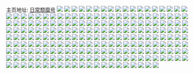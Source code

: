 主页地址: [日常颓靡号](https://weibo.com/u/3470813880) 
![](https://wx4.sinaimg.cn/mw2000/cee06ab8ly1h9kxtagahoj21o01o0e81.jpg) 
![](https://wx4.sinaimg.cn/mw2000/cee06ab8ly1h9kxtem4nwj21o01o0hdt.jpg) 
![](https://wx4.sinaimg.cn/mw2000/cee06ab8ly1h9kxsqnvgwj21o01o04qp.jpg) 
![](https://wx4.sinaimg.cn/mw2000/cee06ab8ly1h9kxtoa6lcj21o01404qp.jpg) 
![](https://wx4.sinaimg.cn/mw2000/cee06ab8ly1h9f8aq19w8j20u01hcdwt.jpg) 
![](https://wx4.sinaimg.cn/mw2000/cee06ab8ly1h77059eyr7j20u01hcwhq.jpg) 
![](https://wx4.sinaimg.cn/mw2000/cee06ab8ly1h770638707j21o0280ae5.jpg) 
![](https://wx4.sinaimg.cn/mw2000/cee06ab8ly1h77051elsjj23402c0qv5.jpg) 
![](https://wx4.sinaimg.cn/mw2000/cee06ab8ly1h71pno3kvrj21o0280ae5.jpg) 
![](https://wx4.sinaimg.cn/mw2000/cee06ab8ly1h71pnn73quj21o01o0gz7.jpg) 
![](https://wx4.sinaimg.cn/mw2000/cee06ab8ly1h6j2xk6mchj22yo4g0e87.jpg) 
![](https://wx4.sinaimg.cn/mw2000/cee06ab8ly1h6j2xyabxuj22yo4g0b2e.jpg) 
![](https://wx4.sinaimg.cn/mw2000/cee06ab8ly1h6j2ydjtvwj22yo4g0qey.jpg) 
![](https://wx4.sinaimg.cn/mw2000/cee06ab8ly1h6j2ythtn6j22yo4g0b2f.jpg) 
![](https://wx4.sinaimg.cn/mw2000/cee06ab8ly1h6j2zb0upsj22yo4g0qls.jpg) 
![](https://wx4.sinaimg.cn/mw2000/cee06ab8ly1h6j2zq4i87j22yo4g0u12.jpg) 
![](https://wx4.sinaimg.cn/mw2000/cee06ab8ly1h6j307wwfhj22yo4g0k5y.jpg) 
![](https://wx4.sinaimg.cn/mw2000/cee06ab8ly1h6j30rb4xvj24g02yo49o.jpg) 
![](https://wx4.sinaimg.cn/mw2000/cee06ab8ly1h6j2rj7qfgj24g02yokhu.jpg) 
![](https://wx4.sinaimg.cn/mw2000/cee06ab8ly1h6j2ry1yi6j24g02yoqnl.jpg) 
![](https://wx4.sinaimg.cn/mw2000/cee06ab8ly1h6j2siaqcjj22yo4g01ag.jpg) 
![](https://wx4.sinaimg.cn/mw2000/cee06ab8ly1h6j2t9jj2ej22yo4g0wxv.jpg) 
![](https://wx4.sinaimg.cn/mw2000/cee06ab8ly1h6j2tmswlbj22yo4g0h59.jpg) 
![](https://wx4.sinaimg.cn/mw2000/cee06ab8ly1h6j2qheqaij22yo4g0ngs.jpg) 
![](https://wx4.sinaimg.cn/mw2000/cee06ab8ly1h6j2tzf6fij22yo4g0qv8.jpg) 
![](https://wx4.sinaimg.cn/mw2000/cee06ab8ly1h6j2uhwo80j22yo4g0b2e.jpg) 
![](https://wx4.sinaimg.cn/mw2000/cee06ab8ly1h6j2uuxaelj22yo4g01l2.jpg) 
![](https://wx4.sinaimg.cn/mw2000/cee06ab8ly1h6j2v8n0rsj22yo4g0e86.jpg) 
![](https://wx4.sinaimg.cn/mw2000/cee06ab8ly1h6j2vmlitqj22yo4g0hdy.jpg) 
![](https://wx4.sinaimg.cn/mw2000/cee06ab8ly1h6j2r2lqwzj22yo4g0qva.jpg) 
![](https://wx4.sinaimg.cn/mw2000/cee06ab8ly1h6j2w052kcj22yo4g0b2e.jpg) 
![](https://wx4.sinaimg.cn/mw2000/cee06ab8ly1h6j2weoy0oj22yo4g0nd4.jpg) 
![](https://wx4.sinaimg.cn/mw2000/cee06ab8ly1h6j2wsfy5bj24g02yob2e.jpg) 
![](https://wx4.sinaimg.cn/mw2000/cee06ab8ly1h6j2x5azswj24g02yoajp.jpg) 
![](https://wx4.sinaimg.cn/mw2000/cee06ab8ly1h663yxasa8j21371qfdr2.jpg) 
![](https://wx4.sinaimg.cn/mw2000/cee06ab8ly1h663z4q3qqj21o01o04pm.jpg) 
![](https://wx4.sinaimg.cn/mw2000/cee06ab8ly1h663z8ni2ej21o01o0tu9.jpg) 
![](https://wx4.sinaimg.cn/mw2000/cee06ab8ly1h663yv73klj21o0280x1q.jpg) 
![](https://wx4.sinaimg.cn/mw2000/cee06ab8ly1h663yzrq77j218h1lpn0h.jpg) 
![](https://wx4.sinaimg.cn/mw2000/cee06ab8ly1h663zdlnykj21o0280wjq.jpg) 
![](https://wx4.sinaimg.cn/mw2000/cee06ab8ly1h663zim6elj21o0280dlt.jpg) 
![](https://wx4.sinaimg.cn/mw2000/cee06ab8ly1h663znvb59j21o0280n3i.jpg) 
![](https://wx4.sinaimg.cn/mw2000/cee06ab8ly1h663zstdvvj21o0280e74.jpg) 
![](https://wx4.sinaimg.cn/mw2000/cee06ab8ly1h64zxe6bx4j23402c0u0x.jpg) 
![](https://wx4.sinaimg.cn/mw2000/cee06ab8ly1h60k0cfp5gj20zg1baq4r.jpg) 
![](https://wx4.sinaimg.cn/mw2000/cee06ab8ly1h60k0k2ekbj20s51e0gtt.jpg) 
![](https://wx4.sinaimg.cn/mw2000/cee06ab8ly1h60k0kmin2j20zg1baad0.jpg) 
![](https://wx4.sinaimg.cn/mw2000/cee06ab8ly1h60k1py9imj22c0340kjl.jpg) 
![](https://wx4.sinaimg.cn/mw2000/cee06ab8ly1h60k1qljbzj20zg1badjo.jpg) 
![](https://wx4.sinaimg.cn/mw2000/cee06ab8ly1h5q1wm7gc4j21hc0u0dpc.jpg) 
![](https://wx4.sinaimg.cn/mw2000/cee06ab8ly1h5q1wq76gxj22c0340hdt.jpg) 
![](https://wx4.sinaimg.cn/mw2000/cee06ab8ly1h5q1x0u592j20k00zk4q6.jpg) 
![](https://wx4.sinaimg.cn/mw2000/cee06ab8ly1h5q1xxz5vkj21hc0u0tme.jpg) 
![](https://wx4.sinaimg.cn/mw2000/cee06ab8ly1h5q1xzxc8tj21be0qogvg.jpg) 
![](https://wx4.sinaimg.cn/mw2000/cee06ab8ly1h5eu4j9lu7j20u01sytev.jpg) 
![](https://wx4.sinaimg.cn/mw2000/cee06ab8ly1h4moef1ys8j21400u07bt.jpg) 
![](https://wx4.sinaimg.cn/mw2000/cee06ab8ly1h4moefy4enj21400u07bt.jpg) 
![](https://wx4.sinaimg.cn/mw2000/cee06ab8ly1h4moegjgzcj21400u0gst.jpg) 
![](https://wx4.sinaimg.cn/mw2000/cee06ab8ly1h4moeh38khj20u0140k2a.jpg) 
![](https://wx4.sinaimg.cn/mw2000/cee06ab8ly1h4moehqd1bj20u0140wmr.jpg) 
![](https://wx4.sinaimg.cn/mw2000/cee06ab8ly1h4moeei67jj20u0141grb.jpg) 
![](https://wx4.sinaimg.cn/mw2000/cee06ab8ly1h4moeicruaj20u01vik5x.jpg) 
![](https://wx4.sinaimg.cn/mw2000/cee06ab8ly1h4moeiwpxyj21410u0dnf.jpg) 
![](https://wx4.sinaimg.cn/mw2000/cee06ab8ly1h4moejiouoj20u0141qf5.jpg) 
![](https://wx4.sinaimg.cn/mw2000/cee06ab8ly1h4moek5ksjj20u0141n57.jpg) 
![](https://wx4.sinaimg.cn/mw2000/cee06ab8ly1h4dj89punkj20rp1dan68.jpg) 
![](https://wx4.sinaimg.cn/mw2000/cee06ab8ly1h4dj8ae44sj20u01400zq.jpg) 
![](https://wx4.sinaimg.cn/mw2000/cee06ab8ly1h4dj8b8rx2j20u01hcdol.jpg) 
![](https://wx4.sinaimg.cn/mw2000/cee06ab8ly1h3ztu5y08oj21ls0wiqmm.jpg) 
![](https://wx4.sinaimg.cn/mw2000/cee06ab8ly1h3qdihmh3vj22c02c01kz.jpg) 
![](https://wx4.sinaimg.cn/mw2000/cee06ab8ly1h3qdi3miesj21400u00x6.jpg) 
![](https://wx4.sinaimg.cn/mw2000/cee06ab8ly1h3mi09ib7gj20ts0zlk2m.jpg) 
![](https://wx4.sinaimg.cn/mw2000/cee06ab8ly1h38ryxp76wj20u0140qb1.jpg) 
![](https://wx4.sinaimg.cn/mw2000/cee06ab8ly1h38ryx4tgnj20u0140tdx.jpg) 
![](https://wx4.sinaimg.cn/mw2000/cee06ab8ly1h38ryy7h2rj20u0140tgn.jpg) 
![](https://wx4.sinaimg.cn/mw2000/cee06ab8ly1h38rywg4l9j21400u0jyk.jpg) 
![](https://wx4.sinaimg.cn/mw2000/cee06ab8ly1h38ryynorzj20u01407d7.jpg) 
![](https://wx4.sinaimg.cn/mw2000/cee06ab8ly1h38ryz2g2ij21400u0467.jpg) 
![](https://wx4.sinaimg.cn/mw2000/cee06ab8ly1h2sr7suj5rj20u01hc7d4.jpg) 
![](https://wx4.sinaimg.cn/mw2000/cee06ab8ly1h2sr7tglfqj20u01hck81.jpg) 
![](https://wx4.sinaimg.cn/mw2000/cee06ab8ly1h2sr807mnkj20u01hcwpz.jpg) 
![](https://wx4.sinaimg.cn/mw2000/cee06ab8ly1h2sr812sfej21o0280kjl.jpg) 
![](https://wx4.sinaimg.cn/mw2000/cee06ab8ly1h2sr81oxq5j211x0lcjwa.jpg) 
![](https://wx4.sinaimg.cn/mw2000/cee06ab8ly1h2f7ucllldj20tz0tzn89.jpg) 
![](https://wx4.sinaimg.cn/mw2000/cee06ab8ly1h2f7uxkeqpj20tz0tzaix.jpg) 
![](https://wx4.sinaimg.cn/mw2000/cee06ab8ly1h22dpkhyplj20sr0tzn6q.jpg) 
![](https://wx4.sinaimg.cn/mw2000/cee06ab8ly1h1jt619bm4j21hc0u0guu.jpg) 
![](https://wx4.sinaimg.cn/mw2000/cee06ab8ly1h0nl2mt0noj21o0280b29.jpg) 
![](https://wx4.sinaimg.cn/mw2000/cee06ab8ly1gzshbg6xl3j22801o0e82.jpg) 
![](https://wx4.sinaimg.cn/mw2000/cee06ab8ly1gzshbihqrmj21o02801ky.jpg) 
![](https://wx4.sinaimg.cn/mw2000/cee06ab8ly1gzshbm0v54j21o0280b2a.jpg) 
![](https://wx4.sinaimg.cn/mw2000/cee06ab8ly1gzshbpjdf5j21o02804qq.jpg) 
![](https://wx4.sinaimg.cn/mw2000/cee06ab8ly1gzshc30hg1j22c0340b2b.jpg) 
![](https://wx4.sinaimg.cn/mw2000/cee06ab8ly1gzshbtchmrj21o0280u0y.jpg) 
![](https://wx4.sinaimg.cn/mw2000/cee06ab8ly1gzshbw0y3nj21o0280b2a.jpg) 
![](https://wx4.sinaimg.cn/mw2000/cee06ab8ly1gzshbcz2owj21o02807wi.jpg) 
![](https://wx4.sinaimg.cn/mw2000/cee06ab8ly1gzshbzb73ij21o0280npe.jpg) 
![](https://wx4.sinaimg.cn/mw2000/cee06ab8ly1gzshc638ptj22801o0hdu.jpg) 
![](https://wx4.sinaimg.cn/mw2000/cee06ab8ly1gzowexu90ij20wi1yc4au.jpg) 
![](https://wx4.sinaimg.cn/mw2000/cee06ab8ly1gzowewuykvj20wi1yc7gm.jpg) 
![](https://wx4.sinaimg.cn/mw2000/cee06ab8ly1gzht2vlbvlj22801o0b29.jpg) 
![](https://wx4.sinaimg.cn/mw2000/cee06ab8ly1gzht333suxj21o0280hdt.jpg) 
![](https://wx4.sinaimg.cn/mw2000/cee06ab8ly1gzht3ca0c0j21o0280npd.jpg) 
![](https://wx4.sinaimg.cn/mw2000/cee06ab8ly1gzavl2i0dej23402c0b2b.jpg) 
![](https://wx4.sinaimg.cn/mw2000/cee06ab8ly1gzavly0q1gj23402c0b2b.jpg) 
![](https://wx4.sinaimg.cn/mw2000/cee06ab8ly1gzavmlxncoj23402c0hdu.jpg) 
![](https://wx4.sinaimg.cn/mw2000/cee06ab8ly1gyb83febybj22801o0hdt.jpg) 
![](https://wx4.sinaimg.cn/mw2000/cee06ab8ly1gyb83i5lqoj22801o0b29.jpg) 
![](https://wx4.sinaimg.cn/mw2000/cee06ab8ly1gyb83javu7j22801o0hdt.jpg) 
![](https://wx4.sinaimg.cn/mw2000/cee06ab8ly1gyb83ksqnzj22801o0hdt.jpg) 
![](https://wx4.sinaimg.cn/mw2000/cee06ab8ly1gyb83dlcg6j22801o04qp.jpg) 
![](https://wx4.sinaimg.cn/mw2000/cee06ab8ly1gyb83mprjej22801o0npd.jpg) 
![](https://wx4.sinaimg.cn/mw2000/cee06ab8ly1gyb83oq1luj22801o0hdt.jpg) 
![](https://wx4.sinaimg.cn/mw2000/cee06ab8ly1gyb83qe326j22801o0kjl.jpg) 
![](https://wx4.sinaimg.cn/mw2000/cee06ab8ly1gyb83sgko4j22801o0hdt.jpg) 
![](https://wx4.sinaimg.cn/mw2000/cee06ab8ly1gy55vu5ss3j21hc0u0gt9.jpg) 
![](https://wx4.sinaimg.cn/mw2000/cee06ab8ly1gy55w9wrm3j21hc0u0n5q.jpg) 
![](https://wx4.sinaimg.cn/mw2000/cee06ab8ly1gxr1m69qz6j21o02807wh.jpg) 
![](https://wx4.sinaimg.cn/mw2000/cee06ab8ly1gx4cva4lrrj23402c01ky.jpg) 
![](https://wx4.sinaimg.cn/mw2000/cee06ab8ly1gw2buxe8v5j23402c0u0x.jpg) 
![](https://wx4.sinaimg.cn/mw2000/cee06ab8ly1gw2buvas3sj23402c0qv5.jpg) 
![](https://wx4.sinaimg.cn/mw2000/cee06ab8ly1gw2bv6ajkbj21o01o0qm3.jpg) 
![](https://wx4.sinaimg.cn/mw2000/cee06ab8ly1gw2bv6z3awj21o01o01af.jpg) 
![](https://wx4.sinaimg.cn/mw2000/003MTbf2ly1gvp2pi95ekj60u00u0tk202.jpg) 
![](https://wx4.sinaimg.cn/mw2000/003MTbf2ly1gvp2pml6o3j60su0suguk02.jpg) 
![](https://wx4.sinaimg.cn/mw2000/003MTbf2ly1gvlwvcrvf2j61o01o04qp02.jpg) 
![](https://wx4.sinaimg.cn/mw2000/003MTbf2ly1gvilujoxp6j63402c0e8202.jpg) 
![](https://wx4.sinaimg.cn/mw2000/003MTbf2ly1gviltb8gfhj63402c0x6p02.jpg) 
![](https://wx4.sinaimg.cn/mw2000/003MTbf2ly1gvilu3xvjpj63402c0x6p02.jpg) 
![](https://wx4.sinaimg.cn/mw2000/003MTbf2ly1gviltrl6nxj63402c04qq02.jpg) 
![](https://wx4.sinaimg.cn/mw2000/003MTbf2gy1guv32r7q6ej63402c0b2a02.jpg) 
![](https://wx4.sinaimg.cn/mw2000/003MTbf2gy1guv32hzd92j63402c01ky02.jpg) 
![](https://wx4.sinaimg.cn/mw2000/cee06ab8ly1gut7rsm1sej22c03404qq.jpg) 
![](https://wx4.sinaimg.cn/mw2000/003MTbf2ly1gulns5gk29j62c0340e8302.jpg) 
![](https://wx4.sinaimg.cn/mw2000/003MTbf2ly1gulns7uo09j62c03401ky02.jpg) 
![](https://wx4.sinaimg.cn/mw2000/003MTbf2ly1guijoo23chj62c03407wj02.jpg) 
![](https://wx4.sinaimg.cn/mw2000/003MTbf2ly1gu8jlo4r8ij63402c04qp02.jpg) 
![](https://wx4.sinaimg.cn/mw2000/cee06ab8ly1gtsbx37brdj23402c0npd.jpg) 
![](https://wx4.sinaimg.cn/mw2000/cee06ab8ly1gtot7p74rbj21o01o07wh.jpg) 
![](https://wx4.sinaimg.cn/mw2000/cee06ab8ly1gtot7nwwa4j21o01o0b29.jpg) 
![](https://wx4.sinaimg.cn/mw2000/cee06ab8ly1gtj2125oi1j23402c0e82.jpg) 
![](https://wx4.sinaimg.cn/mw2000/cee06ab8ly1gsow3g3ydhj22c03407wh.jpg) 
![](https://wx4.sinaimg.cn/mw2000/cee06ab8ly1gsow5rbb4dj22dc35sx6s.jpg) 
![](https://wx4.sinaimg.cn/mw2000/cee06ab8ly1gsow3la4jgj23402c07wh.jpg) 
![](https://wx4.sinaimg.cn/mw2000/cee06ab8ly1gsowqrxwrwj222n340kjp.jpg) 
![](https://wx4.sinaimg.cn/mw2000/cee06ab8ly1gsow36yka7j23402c01kz.jpg) 
![](https://wx4.sinaimg.cn/mw2000/cee06ab8ly1gsowr6umnaj222n3401l0.jpg) 
![](https://wx4.sinaimg.cn/mw2000/cee06ab8ly1gqw5xh1tzaj21o0280tta.jpg) 
![](https://wx4.sinaimg.cn/mw2000/cee06ab8ly1gqw5xg1fd8j22801o0hdc.jpg) 
![](https://wx4.sinaimg.cn/mw2000/cee06ab8ly1gqpsr8c5k5j21ge0thtk5.jpg) 
![](https://wx4.sinaimg.cn/mw2000/cee06ab8ly1gqk4f3j38bj23402c04qq.jpg) 
![](https://wx4.sinaimg.cn/mw2000/cee06ab8ly1gqk4g54togj22c0340u0x.jpg) 
![](https://wx4.sinaimg.cn/mw2000/cee06ab8ly1gqk4figci8j23402c04qp.jpg) 
![](https://wx4.sinaimg.cn/mw2000/cee06ab8ly1gqk4ftnm38j23402c01ky.jpg) 
![](https://wx4.sinaimg.cn/mw2000/cee06ab8ly1gqk4g6n84kj20n01dsajq.jpg) 
![](https://wx4.sinaimg.cn/mw2000/cee06ab8ly1gqk4fcj4g0j23402c0kjl.jpg) 
![](https://wx4.sinaimg.cn/mw2000/cee06ab8ly1gqepai84tdj20mz0mzae9.jpg) 
![](https://wx4.sinaimg.cn/mw2000/cee06ab8ly1gqcgsm8tmaj22c0340x6p.jpg) 
![](https://wx4.sinaimg.cn/mw2000/cee06ab8ly1gqcgsop3yej22c0340qv5.jpg) 
![](https://wx4.sinaimg.cn/mw2000/cee06ab8ly1gqcgsqxmm7j22c0340qv5.jpg) 
![](https://wx4.sinaimg.cn/mw2000/cee06ab8ly1gqc6xk53pqj22c0340hdu.jpg) 
![](https://wx4.sinaimg.cn/mw2000/cee06ab8ly1gpq0by75r6j20rs0rsafp.jpg) 
![](https://wx4.sinaimg.cn/mw2000/cee06ab8ly1got2k0qpvtj22c03404qq.jpg) 
![](https://wx4.sinaimg.cn/mw2000/cee06ab8ly1got2k4aw3fj23402c07wh.jpg) 
![](https://wx4.sinaimg.cn/mw2000/cee06ab8ly1got2k206woj23402c01kx.jpg) 
![](https://wx4.sinaimg.cn/mw2000/cee06ab8ly1go4d7odll5j21rx35sk82.jpg) 
![](https://wx4.sinaimg.cn/mw2000/cee06ab8ly1go4d7nlo2bj21rx35s7im.jpg) 
![](https://wx4.sinaimg.cn/mw2000/cee06ab8ly1gn933u3390j21400u0t9q.jpg) 
![](https://wx4.sinaimg.cn/mw2000/cee06ab8ly1gn933qsjxlj23402c07w1.jpg) 
![](https://wx4.sinaimg.cn/mw2000/cee06ab8ly1gn933wv9i8j23402c0hdn.jpg) 
![](https://wx4.sinaimg.cn/mw2000/cee06ab8ly1gmys31kwpdj23401qyqv5.jpg) 
![](https://wx4.sinaimg.cn/mw2000/cee06ab8ly1gmviz4senlj23402c04q5.jpg) 
![](https://wx4.sinaimg.cn/mw2000/cee06ab8ly1glwsh2ehjdj23402c07wh.jpg) 
![](https://wx4.sinaimg.cn/mw2000/cee06ab8ly1glwshfie8fj20n01dse81.jpg) 
![](https://wx4.sinaimg.cn/mw2000/cee06ab8ly1glkiib9g6aj22c0340e81.jpg) 
![](https://wx4.sinaimg.cn/mw2000/cee06ab8ly1glho231u26j23402c0e81.jpg) 
![](https://wx4.sinaimg.cn/mw2000/cee06ab8ly1glblz6kguaj20q11a9dub.jpg) 
![](https://wx4.sinaimg.cn/mw2000/cee06ab8ly1glblz9xvkaj20m713gtis.jpg) 
![](https://wx4.sinaimg.cn/mw2000/cee06ab8ly1gkx7liurs0j22801o0e81.jpg) 
![](https://wx4.sinaimg.cn/mw2000/cee06ab8ly1gkx7lmnnxej22801o0e81.jpg) 
![](https://wx4.sinaimg.cn/mw2000/cee06ab8ly1gkx7lo6o9hj22801o0e81.jpg) 
![](https://wx4.sinaimg.cn/mw2000/cee06ab8ly1gkx7lo6o9hj22801o0e81.jpg) 
![](https://wx4.sinaimg.cn/mw2000/cee06ab8ly1gkghydh069j23402c0qv5.jpg) 
![](https://wx4.sinaimg.cn/mw2000/cee06ab8ly1gkghyfelh3j23402c0kjl.jpg) 
![](https://wx4.sinaimg.cn/mw2000/cee06ab8ly1gkghyhhkhwj22c0340u0y.jpg) 
![](https://wx4.sinaimg.cn/mw2000/cee06ab8ly1gjy8zj8ih4j22c03401ky.jpg) 
![](https://wx4.sinaimg.cn/mw2000/cee06ab8ly1giw35jsu8kj22c03407wj.jpg) 
![](https://wx4.sinaimg.cn/mw2000/cee06ab8ly1giw35274txj22c0340kjn.jpg) 
![](https://wx4.sinaimg.cn/mw2000/cee06ab8ly1giw363r6jcj22c0340hdv.jpg) 
![](https://wx4.sinaimg.cn/mw2000/cee06ab8ly1giw36qlhbbj22c0340e83.jpg) 
![](https://wx4.sinaimg.cn/mw2000/cee06ab8ly1giptsrfem3j21o01o0hdt.jpg) 
![](https://wx4.sinaimg.cn/mw2000/cee06ab8ly1giptsxwys8j21o01o0kjl.jpg) 
![](https://wx4.sinaimg.cn/mw2000/cee06ab8ly1giptsoz7cjj21o01o0hdt.jpg) 
![](https://wx4.sinaimg.cn/mw2000/cee06ab8ly1ghda9hoi4uj22c02c0kjl.jpg) 
![](https://wx4.sinaimg.cn/mw2000/cee06ab8ly1gfug9k0cb6j22c03404qr.jpg) 
![](https://wx4.sinaimg.cn/mw2000/cee06ab8ly1gfug9adx7mj22c0340x6q.jpg) 
![](https://wx4.sinaimg.cn/mw2000/cee06ab8ly1gfug9g2g3cj22c0340x6q.jpg) 
![](https://wx4.sinaimg.cn/mw2000/cee06ab8ly1gfug9mortdj22c02c0npd.jpg) 
![](https://wx4.sinaimg.cn/mw2000/cee06ab8ly1gfug9bcuuwj23402c01jj.jpg) 
![](https://wx4.sinaimg.cn/mw2000/cee06ab8ly1gfug9op8uyj23402c07wh.jpg) 
![](https://wx4.sinaimg.cn/mw2000/cee06ab8ly1gfug9qyfcmj22c02c0tz5.jpg) 
![](https://wx4.sinaimg.cn/mw2000/cee06ab8ly1gfug9u6m15j22c0340kjm.jpg) 
![](https://wx4.sinaimg.cn/mw2000/cee06ab8ly1gfug9xmbdaj22c0340hdu.jpg) 
![](https://wx4.sinaimg.cn/mw2000/cee06ab8ly1gflbhg2sy5j23402c0b00.jpg) 
![](https://wx4.sinaimg.cn/mw2000/cee06ab8ly1gflbhde7txj22c0340u0x.jpg) 
![](https://wx4.sinaimg.cn/mw2000/cee06ab8ly1gflbha3r56j22c02c0e81.jpg) 
![](https://wx4.sinaimg.cn/mw2000/cee06ab8ly1gf91ay74qzj22c02c04qp.jpg) 
![](https://wx4.sinaimg.cn/mw2000/cee06ab8ly1gf917ogdibj21o01o0kjl.jpg) 
![](https://wx4.sinaimg.cn/mw2000/cee06ab8ly1ge3xe36ywgj22801o0npd.jpg) 
![](https://wx4.sinaimg.cn/mw2000/cee06ab8ly1ge3xdtjw7vj22801o0hdt.jpg) 
![](https://wx4.sinaimg.cn/mw2000/cee06ab8ly1ge2qvfgef1j21o01o0qe9.jpg) 
![](https://wx4.sinaimg.cn/mw2000/cee06ab8ly1ge2qvdpoabj21o01o0alq.jpg) 
![](https://wx4.sinaimg.cn/mw2000/cee06ab8ly1ge2qvfqf68j21o01o0gxc.jpg) 
![](https://wx4.sinaimg.cn/mw2000/cee06ab8ly1ge2qvg2whtj21o01o0gwz.jpg) 
